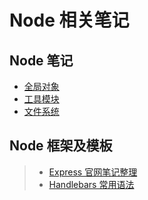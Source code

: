 # Node 相关笔记

## Node 笔记

* [全局对象](./Note/全局对象.md)
* [工具模块](./Note/工具模块.md)
* [文件系统](./Note/文件系统.md)



## Node 框架及模板

>+ [Express 官网笔记整理](./Express.md)
>+ [Handlebars 常用语法](./Handlebars.md)
